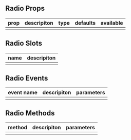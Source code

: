 ## Radio Props

| prop         |   descripiton     | type     |  defaults  |   available   |
| ----------- | ------------- | -------- | --------- | ---------------- |
|             |               |           |          |                  |

## Radio Slots

|   name  |      descripiton       |
|  ------  |    ---------   |
|          |                |

## Radio Events

|   event name   |    descripiton   |  parameters  |
| -------    | --------- |  --------- |
|            |           |            |

## Radio Methods

|  method  |   descripiton   |  parameters   |
| ------- | ------  |  ------  |
|         |         |          |

